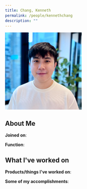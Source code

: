 ```yaml
---
title: Chang, Kenneth
permalink: /people/kennethchang
description: ""
---
```


<img src="/images/headshots/kennethchang.jpg" title="Chang, Kenneth" alt="Chang, Kenneth" style="width:50%;margin-left:0">

## About Me

**Joined on**: 

**Function**: 

## What I've worked on

**Products/things I've worked on**:


**Some of my accomplishments**:

